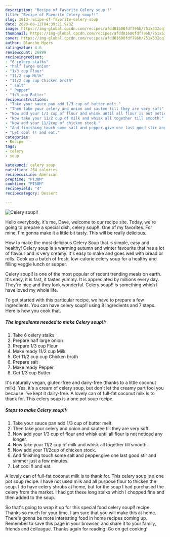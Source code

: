 ```yaml
---
description: "Recipe of Favorite Celery soup!!"
title: "Recipe of Favorite Celery soup!!"
slug: 1913-recipe-of-favorite-celery-soup
date: 2020-08-12T04:39:21.973Z
image: https://img-global.cpcdn.com/recipes/afdd81600fdf796b/751x532cq70/celery-soup-recipe-main-photo.jpg
thumbnail: https://img-global.cpcdn.com/recipes/afdd81600fdf796b/751x532cq70/celery-soup-recipe-main-photo.jpg
cover: https://img-global.cpcdn.com/recipes/afdd81600fdf796b/751x532cq70/celery-soup-recipe-main-photo.jpg
author: Blanche Myers
ratingvalue: 4.6
reviewcount: 26899
recipeingredient:
- "6 celery stalks"
- "half large onion"
- "1/3 cup Flour"
- "11/2 cup Milk"
- "11/2 cup cup Chicken broth"
- " salt"
- " Pepper"
- "1/3 cup Butter"
recipeinstructions:
- "Take your sauce pan add 1/3 cup of butter melt."
- "Then take your celery and onion and sautee till they are very soft"
- "Now add your 1/3 cup of flour and whisk until all flour is not noticed any longer."
- "Now take your 11/2 cup of milk and whisk all together till smooth."
- "Now add your 11/2cup of chicken stock."
- "And finishing touch some salt and pepper.give one last good stir and simmer just a few minutes."
- "Let cool !! and eat."
categories:
- Recipe
tags:
- celery
- soup

katakunci: celery soup 
nutrition: 264 calories
recipecuisine: American
preptime: "PT30M"
cooktime: "PT50M"
recipeyield: "4"
recipecategory: Dessert

---
```



![Celery soup!!](https://img-global.cpcdn.com/recipes/afdd81600fdf796b/751x532cq70/celery-soup-recipe-main-photo.jpg)

Hello everybody, it's me, Dave, welcome to our recipe site. Today, we're going to prepare a special dish, celery soup!!. One of my favorites. For mine, I'm gonna make it a little bit tasty. This will be really delicious.

How to make the most delicious Celery Soup that is simple, easy and healthy! Celery soup is a warming autumn and winter favourite that has a lot of flavour and is very creamy. It&#39;s easy to make and goes well with bread or rolls. Cook up a batch of fresh, low-calorie celery soup for a healthy and filling veggie lunch or supper.

Celery soup!! is one of the most popular of recent trending meals on earth. It's easy, it is fast, it tastes yummy. It is appreciated by millions every day. They're nice and they look wonderful. Celery soup!! is something which I have loved my whole life.


To get started with this particular recipe, we have to prepare a few ingredients. You can have celery soup!! using 8 ingredients and 7 steps. Here is how you cook that.

<!--inarticleads1-->

##### The ingredients needed to make Celery soup!!:

1. Take 6 celery stalks
1. Prepare half large onion
1. Prepare 1/3 cup Flour
1. Make ready 11/2 cup Milk
1. Get 11/2 cup cup Chicken broth
1. Prepare  salt
1. Make ready  Pepper
1. Get 1/3 cup Butter


It&#39;s naturally vegan, gluten-free and dairy-free (thanks to a little coconut milk). Yes, it&#39;s a cream of celery soup, but don&#39;t let the creamy part fool you because I&#39;ve kept it dairy-free. A lovely can of full-fat coconut milk is to thank for. This celery soup is a one pot soup recipe. 

<!--inarticleads2-->

##### Steps to make Celery soup!!:

1. Take your sauce pan add 1/3 cup of butter melt.
1. Then take your celery and onion and sautee till they are very soft
1. Now add your 1/3 cup of flour and whisk until all flour is not noticed any longer.
1. Now take your 11/2 cup of milk and whisk all together till smooth.
1. Now add your 11/2cup of chicken stock.
1. And finishing touch some salt and pepper.give one last good stir and simmer just a few minutes.
1. Let cool !! and eat.


A lovely can of full-fat coconut milk is to thank for. This celery soup is a one pot soup recipe. I have not used milk and all purpose flour to thicken the soup. I do have celery shrubs at home, but for the soup I had purchased the celery from the market. I had got these long stalks which I chopped fine and then added to the soup. 

So that's going to wrap it up for this special food celery soup!! recipe. Thanks so much for your time. I am sure that you will make this at home. There's gonna be more interesting food in home recipes coming up. Remember to save this page in your browser, and share it to your family, friends and colleague. Thanks again for reading. Go on get cooking!
